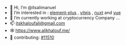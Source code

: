 - 👋 Hi, I’m @itsalimanuel
- 👀 I’m interested in : [element-plus](https://element-plus.org/en-US/) , [vitejs](https://vitejs.dev/) , [nuxt](https://github.com/nuxt/nuxt) and [vue](https://vuejs.org)
- 🌱 I’m currently working at cryptocurrency Company ...
- 📫 itskhaloufali@gmail.com
- 🕸️ https://www.alikhalouf.me/
- 🔡 contributing: [#11510](https://github.com/element-plus/element-plus/pull/11510)

